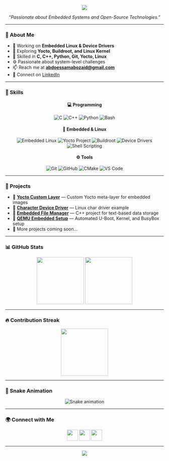 <!-- 🌌 Fancy GitHub Profile README by Abdo Essam Abozaid -->

<p align="center">
  <img src="https://capsule-render.vercel.app/api?type=waving&height=180&text=Abdo%20Essam%20Abozaid&fontAlign=50&fontAlignY=40&color=gradient&fontSize=40&desc=Embedded%20Linux%20Developer&descAlign=50&descAlignY=65" />
</p>

<p align="center">
  <i>“Passionate about Embedded Systems and Open-Source Technologies.”</i>
</p>

---

### 🧠 About Me
- 🔭 Working on **Embedded Linux & Device Drivers**
- 🌱 Exploring **Yocto, Buildroot, and Linux Kernel**
- 💬 Skilled in **C, C++, Python, Git, Yocto, Linux**
- ⚙️ Passionate about system-level challenges
- 📫 Reach me at [**abdoessamabozaid@gmail.com**](mailto:abdoessamabozaid@gmail.com)
- 💼 Connect on [LinkedIn](https://www.linkedin.com/in/abdo-essam-abozaid-441ab4244)

---

### 🧩 Skills
<div align="center">
  
#### 💻 Programming
![C](https://img.shields.io/badge/-C-00599C?logo=c&logoColor=white&style=for-the-badge)
![C++](https://img.shields.io/badge/-C++-00599C?logo=cplusplus&logoColor=white&style=for-the-badge)
![Python](https://img.shields.io/badge/-Python-3776AB?logo=python&logoColor=white&style=for-the-badge)
![Bash](https://img.shields.io/badge/-Bash-4EAA25?logo=gnubash&logoColor=white&style=for-the-badge)

#### 🧱 Embedded & Linux
![Embedded Linux](https://img.shields.io/badge/-Embedded%20Linux-333333?logo=linux&logoColor=white&style=for-the-badge)
![Yocto Project](https://img.shields.io/badge/-Yocto%20Project-0298C3?logo=yocto&logoColor=white&style=for-the-badge)
![Buildroot](https://img.shields.io/badge/-Buildroot-555555?style=for-the-badge)
![Device Drivers](https://img.shields.io/badge/-Device%20Drivers-0E76A8?style=for-the-badge)
![Shell Scripting](https://img.shields.io/badge/-Shell%20Scripting-121011?style=for-the-badge)

#### ⚙️ Tools
![Git](https://img.shields.io/badge/-Git-F05032?logo=git&logoColor=white&style=for-the-badge)
![GitHub](https://img.shields.io/badge/-GitHub-181717?logo=github&logoColor=white&style=for-the-badge)
![CMake](https://img.shields.io/badge/-CMake-064F8C?logo=cmake&logoColor=white&style=for-the-badge)
![VS Code](https://img.shields.io/badge/-VS%20Code-007ACC?logo=visualstudiocode&logoColor=white&style=for-the-badge)

</div>

---

### 🚀 Projects
- 🔹 [**Yocto Custom Layer**](https://github.com/AbdoRobusta) — Custom Yocto meta-layer for embedded images  
- 🔹 [**Character Device Driver**](https://github.com/AbdoRobusta) — Linux char driver example  
- 🔹 [**Embedded File Manager**](https://github.com/AbdoRobusta) — C++ project for text-based data storage  
- 🔹 [**QEMU Embedded Setup**](https://github.com/AbdoRobusta) — Automated U-Boot, Kernel, and BusyBox setup  
- 🔹 More projects coming soon...

---

### 📊 GitHub Stats
<div align="center">
  <img src="https://github-readme-stats.vercel.app/api?username=AbdoRobusta&show_icons=true&theme=tokyonight&count_private=true&include_all_commits=true&hide_border=false" height="150" />
  <img src="https://github-readme-stats.vercel.app/api/top-langs?username=AbdoRobusta&layout=compact&langs_count=6&theme=tokyonight&hide_border=false" height="150" />
</div>

---

### 🔥 Contribution Streak
<div align="center">
  <img src="https://github-readme-streak-stats.herokuapp.com/?user=AbdoRobusta&theme=tokyonight&hide_border=false" height="150" />
</div>

---

### 🐍 Snake Animation
<div align="center">
  <img src="https://github.com/AbdoRobusta/AbdoRobusta/blob/output/snake.svg" alt="Snake animation" />
</div>

---

### 🌍 Connect with Me
<div align="center">
  <a href="mailto:abdoessamabozaid@gmail.com"><img src="https://img.shields.io/static/v1?message=Gmail&logo=gmail&label=&color=D14836&logoColor=white&style=for-the-badge" height="35"/></a>
  <a href="https://www.linkedin.com/in/abdo-essam-abozaid-441ab4244"><img src="https://img.shields.io/static/v1?message=LinkedIn&logo=linkedin&label=&color=0077B5&logoColor=white&style=for-the-badge" height="35"/></a>
  <a href="https://github.com/AbdoRobusta"><img src="https://img.shields.io/static/v1?message=GitHub&logo=github&label=&color=181717&logoColor=white&style=for-the-badge" height="35"/></a>
</div>

---

<p align="center">
  <img src="https://capsule-render.vercel.app/api?type=waving&color=0:0f2027,50:203a43,100:2c5364&height=120&section=footer" />
</p>
